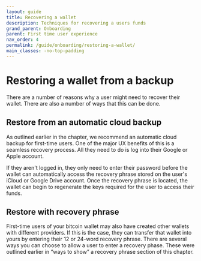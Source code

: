 ```yaml
---
layout: guide
title: Recovering a wallet
description: Techniques for recovering a users funds
grand_parent: Onboarding
parent: First time user experience
nav_order: 4
permalink: /guide/onboarding/restoring-a-wallet/
main_classes: -no-top-padding
---
```


# Restoring a wallet from a backup

There are a number of reasons why a user might need to recover their wallet. There are also a number of ways that this can be done.

## Restore from an automatic cloud backup

As outlined earlier in the chapter, we recommend an automatic cloud backup for first-time users. One of the major UX benefits of this is a seamless recovery process. All they need to do is log into their Google or Apple account.

If they aren't logged in, they only need to enter their password before the wallet can automatically access the recovery phrase stored on the user's iCloud or Google Drive account. Once the recovery phrase is located, the wallet can begin to regenerate the keys required for the user to access their funds.

## Restore with recovery phrase

First-time users of your bitcoin wallet may also have created other wallets with different providers. If this is the case, they can transfer that wallet into yours by entering their 12 or 24-word recovery phrase. There are several ways you can choose to allow a user to enter a recovery phase. These were outlined earlier in “ways to show” a recovery phrase section of this chapter.
